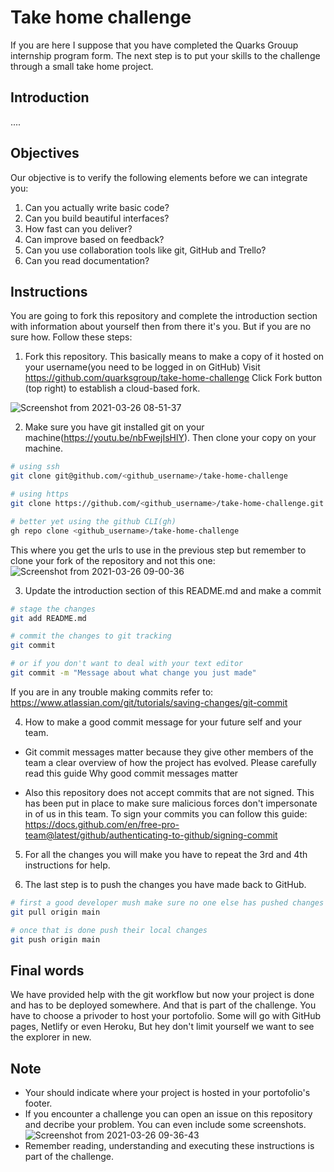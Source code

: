 # Take home challenge
If you are here I suppose that you have completed the Quarks Grouup internship program form. The next step is to put your skills to the challenge through a small take home project.

## Introduction
....

## Objectives
Our objective is to verify the following elements before we can integrate you:

1. Can you actually write basic code?
2. Can you build beautiful interfaces?
3. How fast can you deliver?
4. Can improve based on feedback?
5. Can you use collaboration tools like git, GitHub and Trello?
6. Can you read documentation?

## Instructions

You are going to fork this repository and complete the introduction section with information about yourself then from there it's you. But if you are no sure how. Follow these steps:

1. Fork this repository. This basically means to make a copy of it hosted on your username(you need to be logged in on GitHub)
Visit https://github.com/quarksgroup/take-home-challenge Click Fork button (top right) to establish a cloud-based fork.

![Screenshot from 2021-03-26 08-51-37](https://user-images.githubusercontent.com/17580572/112593802-b14a7580-8e10-11eb-9aa0-22c12213b657.png)


2. Make sure you have git installed git on your machine(https://youtu.be/nbFwejIsHlY). Then clone your copy on your machine.

```sh
# using ssh
git clone git@github.com/<github_username>/take-home-challenge

# using https
git clone https://github.com/<github_username>/take-home-challenge.git

# better yet using the github CLI(gh)
gh repo clone <github_username>/take-home-challenge
```

This where you get the urls to use in the previous step but remember to clone your fork of the repository and not this one:
![Screenshot from 2021-03-26 09-00-36](https://user-images.githubusercontent.com/17580572/112594639-e905ed00-8e11-11eb-82f2-1046062cb917.png)


3. Update the introduction section of this README.md and make a commit

```sh
# stage the changes
git add README.md

# commit the changes to git tracking
git commit 

# or if you don't want to deal with your text editor
git commit -m "Message about what change you just made"
```

If you are in any trouble making commits refer to: https://www.atlassian.com/git/tutorials/saving-changes/git-commit

4. How to make a good commit message for your future self and your team.

* Git commit messages matter because they give other members of the team a clear overview of how the project has evolved. Please carefully read this guide Why good commit messages matter

* Also this repository does not accept commits that are not signed. This has been put in place to make sure malicious forces don't impersonate in of us in this team. To sign your commits you can follow this guide: https://docs.github.com/en/free-pro-team@latest/github/authenticating-to-github/signing-commit

5. For all the changes you will make you have to repeat the 3rd and 4th instructions for help.

6. The last step is to push the changes you have made back to GitHub.

```sh
# first a good developer mush make sure no one else has pushed changes they do not have locally
git pull origin main

# once that is done push their local changes
git push origin main
```

## Final words

We have provided help with the git workflow but now your project is done and has to be deployed somewhere. And that is part of the challenge. You have to choose a privoder to host your portofolio. Some will go with GitHub pages, Netlify or even Heroku, But hey don't limit yourself we want to see the explorer in new.

## Note

* Your should indicate where your project is hosted in your portofolio's footer.
* If you encounter a challenge you can open an issue on this repository and decribe your problem. You can even include some screenshots.![Screenshot from 2021-03-26 09-36-43](https://user-images.githubusercontent.com/17580572/112598156-d7731400-8e16-11eb-9ee1-46b4de5c88fc.png)
* Remember reading, understanding and executing these instructions is part of the challenge.
